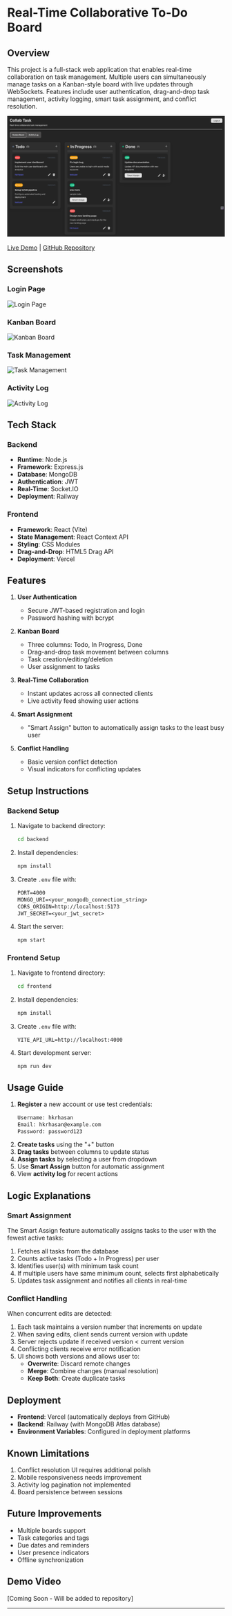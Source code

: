 # Real-Time Collaborative To-Do Board

## Overview
This project is a full-stack web application that enables real-time collaboration on task management. Multiple users can simultaneously manage tasks on a Kanban-style board with live updates through WebSockets. Features include user authentication, drag-and-drop task management, activity logging, smart task assignment, and conflict resolution.

[![Real-Time Collaborative To-Do Board](image.png)](https://real-time-collab-todo-board.vercel.app)

[Live Demo](https://real-time-collab-todo-board.vercel.app) | [GitHub Repository](https://github.com/hkrhasan/RealTimeCollabTodoBoard)

## Screenshots

### Login Page
![Login Page](https://via.placeholder.com/600x400/4a86e8/FFFFFF?text=Login+Page)

### Kanban Board
![Kanban Board](https://via.placeholder.com/600x400/6aa84f/FFFFFF?text=Kanban+Board)

### Task Management
![Task Management](https://via.placeholder.com/600x400/e69138/FFFFFF?text=Task+Management)

### Activity Log
![Activity Log](https://via.placeholder.com/600x400/cc0000/FFFFFF?text=Activity+Log)

## Tech Stack
### Backend
- **Runtime**: Node.js
- **Framework**: Express.js
- **Database**: MongoDB
- **Authentication**: JWT
- **Real-Time**: Socket.IO
- **Deployment**: Railway

### Frontend
- **Framework**: React (Vite)
- **State Management**: React Context API
- **Styling**: CSS Modules
- **Drag-and-Drop**: HTML5 Drag API
- **Deployment**: Vercel

## Features
1. **User Authentication**
   - Secure JWT-based registration and login
   - Password hashing with bcrypt

2. **Kanban Board**
   - Three columns: Todo, In Progress, Done
   - Drag-and-drop task movement between columns
   - Task creation/editing/deletion
   - User assignment to tasks

3. **Real-Time Collaboration**
   - Instant updates across all connected clients
   - Live activity feed showing user actions

4. **Smart Assignment**
   - "Smart Assign" button to automatically assign tasks to the least busy user

5. **Conflict Handling**
   - Basic version conflict detection
   - Visual indicators for conflicting updates

## Setup Instructions

### Backend Setup
1. Navigate to backend directory:
   ```bash
   cd backend
   ```
2. Install dependencies:
   ```bash
   npm install
   ```
3. Create `.env` file with:
   ```env
   PORT=4000
   MONGO_URI=<your_mongodb_connection_string>
   CORS_ORIGIN=http://localhost:5173
   JWT_SECRET=<your_jwt_secret>
   ```
4. Start the server:
   ```bash
   npm start
   ```

### Frontend Setup
1. Navigate to frontend directory:
   ```bash
   cd frontend
   ```
2. Install dependencies:
   ```bash
   npm install
   ```
3. Create `.env` file with:
   ```env
   VITE_API_URL=http://localhost:4000
   ```
4. Start development server:
   ```bash
   npm run dev
   ```

## Usage Guide
1. **Register** a new account or use test credentials:
   ```
   Username: hkrhasan
   Email: hkrhasan@example.com
   Password: password123
   ```
2. **Create tasks** using the "+" button
3. **Drag tasks** between columns to update status
4. **Assign tasks** by selecting a user from dropdown
5. Use **Smart Assign** button for automatic assignment
6. View **activity log** for recent actions

## Logic Explanations

### Smart Assignment
The Smart Assign feature automatically assigns tasks to the user with the fewest active tasks:
1. Fetches all tasks from the database
2. Counts active tasks (Todo + In Progress) per user
3. Identifies user(s) with minimum task count
4. If multiple users have same minimum count, selects first alphabetically
5. Updates task assignment and notifies all clients in real-time

### Conflict Handling
When concurrent edits are detected:
1. Each task maintains a version number that increments on update
2. When saving edits, client sends current version with update
3. Server rejects update if received version < current version
4. Conflicting clients receive error notification
5. UI shows both versions and allows user to:
   - **Overwrite**: Discard remote changes
   - **Merge**: Combine changes (manual resolution)
   - **Keep Both**: Create duplicate tasks

## Deployment
- **Frontend**: Vercel (automatically deploys from GitHub)
- **Backend**: Railway (with MongoDB Atlas database)
- **Environment Variables**: Configured in deployment platforms

## Known Limitations
1. Conflict resolution UI requires additional polish
2. Mobile responsiveness needs improvement
3. Activity log pagination not implemented
4. Board persistence between sessions

## Future Improvements
- Multiple boards support
- Task categories and tags
- Due dates and reminders
- User presence indicators
- Offline synchronization

## Demo Video
[Coming Soon - Will be added to repository]

---

